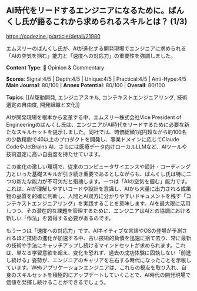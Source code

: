 ## AI時代をリードするエンジニアになるために。ばんくし氏が語るこれから求められるスキルとは？ (1/3)

https://codezine.jp/article/detail/21980

エムスリーのばんくし氏が、AIが進化する開発現場でエンジニアに求められる「AIの空気を掴む」能力と「速度への対応力」の重要性を強調しました。

**Content Type**: 💭 Opinion & Commentary

**Scores**: Signal:4/5 | Depth:4/5 | Unique:4/5 | Practical:4/5 | Anti-Hype:4/5
**Main Journal**: 80/100 | **Annex Potential**: 80/100 | **Overall**: 80/100

**Topics**: [[AI駆動開発, エンジニアスキル, コンテキストエンジニアリング, 技術選定の自由度, 開発組織と文化]]

AIが開発現場を根本から変革する中、エムスリー株式会社Vice President of Engineeringのばんくし氏は、エンジニアがAI時代をリードするために必要な新たなスキルセットを提示しました。同社では、時価総額1兆円超ながら約100名の少数精鋭で40以上のプロダクトを開発し、事業ドメインに応じてClaude CodeやJetBrains AI、さらには医療データ向けローカルLLMなど、AIツールや技術選定に高い自由度を持たせています。

この変化の激しい環境で、従来のコンピュータサイエンスや設計・コーディング力といった基礎スキルが引き続き重要であるとしながらも、ばんくし氏は特に二つの新たな能力が不可欠だと指摘します。一つは「AIの空気を掴む」能力です。これは、AIが理解しやすいコードや設計を意識し、AIから大量に出力される成果物の品質を的確に判断し、人間とAI双方に分かりやすいドキュメントを残す「コンテキストエンジニアリング」を実践することを意味します。AIを最大限に活用しつつ、その潜在的な課題を管理するために、エンジニアはAIとの協調における新しい「作法」を習得する必要があるのです。

もう一つは「速度への対応力」です。AIネイティブな言語やOSの登場が予測されるほど技術の進化が加速する中、古い技術的負債を迅速に捨て去り、常に最新の技術や手法にキャッチアップし続けるマインドセットが求められます。これは、単なる学習意欲を超え、変化を恐れず、過去の成功体験に固執しない「前進し続ける」姿勢が、エンジニアのキャリアを左右する時代になったことを示唆しています。Webアプリケーションエンジニアは、これらの視点を取り入れ、自身のスキルセットを積極的にアップデートしていくことで、AI時代の開発現場で価値を発揮し続けることができるでしょう。